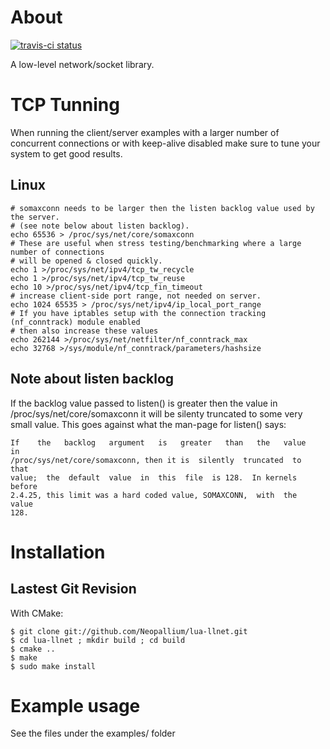 About
=====

[![travis-ci status](https://secure.travis-ci.org/Neopallium/lua-llnet.png?branch=master)](http://travis-ci.org/Neopallium/lua-llnet/builds)

A low-level network/socket library.

TCP Tunning
===========
When running the client/server examples with a larger number of concurrent connections or with keep-alive disabled make sure to tune your system to get good results.

Linux
-----

	# somaxconn needs to be larger then the listen backlog value used by the server.
	# (see note below about listen backlog).
	echo 65536 > /proc/sys/net/core/somaxconn
	# These are useful when stress testing/benchmarking where a large number of connections
	# will be opened & closed quickly.
	echo 1 >/proc/sys/net/ipv4/tcp_tw_recycle
	echo 1 >/proc/sys/net/ipv4/tcp_tw_reuse
	echo 10 >/proc/sys/net/ipv4/tcp_fin_timeout
	# increase client-side port range, not needed on server.
	echo 1024 65535 > /proc/sys/net/ipv4/ip_local_port_range
	# If you have iptables setup with the connection tracking (nf_conntrack) module enabled
	# then also increase these values
	echo 262144 >/proc/sys/net/netfilter/nf_conntrack_max
	echo 32768 >/sys/module/nf_conntrack/parameters/hashsize

Note about listen backlog
-------------------------
If the backlog value passed to listen() is greater then the value in /proc/sys/net/core/somaxconn it will be silenty truncated to some very small value.  This goes against what the man-page for listen() says:

	If    the   backlog   argument   is   greater   than   the   value   in
	/proc/sys/net/core/somaxconn, then it is  silently  truncated  to  that
	value;  the  default  value  in  this  file  is 128.  In kernels before
	2.4.25, this limit was a hard coded value, SOMAXCONN,  with  the  value
	128.

Installation
============

Lastest Git Revision
--------------------

With CMake:

	$ git clone git://github.com/Neopallium/lua-llnet.git
	$ cd lua-llnet ; mkdir build ; cd build
	$ cmake ..
	$ make
	$ sudo make install


Example usage
=============
See the files under the examples/ folder



